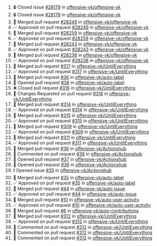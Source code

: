 <!--START_SECTION:activity-->
1. 🔒 Closed issue [#28179](https://github.com/offensive-vk/offensive-vk/issues/28179) in [offensive-vk/offensive-vk](https://github.com/offensive-vk/offensive-vk)
2. 🔒 Closed issue [#28178](https://github.com/offensive-vk/offensive-vk/issues/28178) in [offensive-vk/offensive-vk](https://github.com/offensive-vk/offensive-vk)
3. 🎉  Merged pull request [#28249](https://github.com/offensive-vk/offensive-vk/pull/28249) in [offensive-vk/offensive-vk](https://github.com/offensive-vk/offensive-vk)
4. ✅ Approved on pull request [#28249](https://github.com/offensive-vk/offensive-vk/pull/28249) in [offensive-vk/offensive-vk](https://github.com/offensive-vk/offensive-vk)
5. 🎉  Merged pull request [#28259](https://github.com/offensive-vk/offensive-vk/pull/28259) in [offensive-vk/offensive-vk](https://github.com/offensive-vk/offensive-vk)
6. ✅ Approved on pull request [#28259](https://github.com/offensive-vk/offensive-vk/pull/28259) in [offensive-vk/offensive-vk](https://github.com/offensive-vk/offensive-vk)
7. 🎉  Merged pull request [#28243](https://github.com/offensive-vk/offensive-vk/pull/28243) in [offensive-vk/offensive-vk](https://github.com/offensive-vk/offensive-vk)
8. ✅ Approved on pull request [#28243](https://github.com/offensive-vk/offensive-vk/pull/28243) in [offensive-vk/offensive-vk](https://github.com/offensive-vk/offensive-vk)
9. 🎉  Merged pull request [#28238](https://github.com/offensive-vk/offensive-vk/pull/28238) in [offensive-vk/offensive-vk](https://github.com/offensive-vk/offensive-vk)
10. ✅ Approved on pull request [#28238](https://github.com/offensive-vk/offensive-vk/pull/28238) in [offensive-vk/offensive-vk](https://github.com/offensive-vk/offensive-vk)
11. 🎉  Merged pull request [#317](https://github.com/offensive-vk/UntilEverything/pull/317) in [offensive-vk/UntilEverything](https://github.com/offensive-vk/UntilEverything)
12. ✅ Approved on pull request [#317](https://github.com/offensive-vk/UntilEverything/pull/317) in [offensive-vk/UntilEverything](https://github.com/offensive-vk/UntilEverything)
13. 🎉  Merged pull request [#36](https://github.com/offensive-vk/auto-label/pull/36) in [offensive-vk/auto-label](https://github.com/offensive-vk/auto-label)
14. 💪 Opened pull request [#36](https://github.com/offensive-vk/auto-label/pull/36) in [offensive-vk/auto-label](https://github.com/offensive-vk/auto-label)
15. ❌ Closed pull request [#316](https://github.com/offensive-vk/UntilEverything/pull/316) in [offensive-vk/UntilEverything](https://github.com/offensive-vk/UntilEverything)
16. 🔄 Changes Requested on pull request [#316](https://github.com/offensive-vk/UntilEverything/pull/316) in [offensive-vk/UntilEverything](https://github.com/offensive-vk/UntilEverything)
17. 🎉  Merged pull request [#314](https://github.com/offensive-vk/UntilEverything/pull/314) in [offensive-vk/UntilEverything](https://github.com/offensive-vk/UntilEverything)
18. ✅ Approved on pull request [#314](https://github.com/offensive-vk/UntilEverything/pull/314) in [offensive-vk/UntilEverything](https://github.com/offensive-vk/UntilEverything)
19. 🎉  Merged pull request [#315](https://github.com/offensive-vk/UntilEverything/pull/315) in [offensive-vk/UntilEverything](https://github.com/offensive-vk/UntilEverything)
20. ✅ Approved on pull request [#315](https://github.com/offensive-vk/UntilEverything/pull/315) in [offensive-vk/UntilEverything](https://github.com/offensive-vk/UntilEverything)
21. 🎉  Merged pull request [#309](https://github.com/offensive-vk/UntilEverything/pull/309) in [offensive-vk/UntilEverything](https://github.com/offensive-vk/UntilEverything)
22. ✅ Approved on pull request [#309](https://github.com/offensive-vk/UntilEverything/pull/309) in [offensive-vk/UntilEverything](https://github.com/offensive-vk/UntilEverything)
23. 🎉  Merged pull request [#311](https://github.com/offensive-vk/UntilEverything/pull/311) in [offensive-vk/UntilEverything](https://github.com/offensive-vk/UntilEverything)
24. ✅ Approved on pull request [#311](https://github.com/offensive-vk/UntilEverything/pull/311) in [offensive-vk/UntilEverything](https://github.com/offensive-vk/UntilEverything)
25. 🎉  Merged pull request [#36](https://github.com/offensive-vk/Actionshub/pull/36) in [offensive-vk/Actionshub](https://github.com/offensive-vk/Actionshub)
26. 💬 Commented on pull request [#36](https://github.com/offensive-vk/Actionshub/pull/36) in [offensive-vk/Actionshub](https://github.com/offensive-vk/Actionshub)
27. 💪 Opened pull request [#37](https://github.com/offensive-vk/Actionshub/pull/37) in [offensive-vk/Actionshub](https://github.com/offensive-vk/Actionshub)
28. 💪 Opened pull request [#36](https://github.com/offensive-vk/Actionshub/pull/36) in [offensive-vk/Actionshub](https://github.com/offensive-vk/Actionshub)
29. ❗ Opened issue [#35](https://github.com/offensive-vk/Actionshub/issues/35) in [offensive-vk/Actionshub](https://github.com/offensive-vk/Actionshub)
30. 🎉  Merged pull request [#35](https://github.com/offensive-vk/auto-label/pull/35) in [offensive-vk/auto-label](https://github.com/offensive-vk/auto-label)
31. ✅ Approved on pull request [#35](https://github.com/offensive-vk/auto-label/pull/35) in [offensive-vk/auto-label](https://github.com/offensive-vk/auto-label)
32. 🎉  Merged pull request [#44](https://github.com/offensive-vk/auto-issue/pull/44) in [offensive-vk/auto-issue](https://github.com/offensive-vk/auto-issue)
33. ✅ Approved on pull request [#44](https://github.com/offensive-vk/auto-issue/pull/44) in [offensive-vk/auto-issue](https://github.com/offensive-vk/auto-issue)
34. 🎉  Merged pull request [#10](https://github.com/offensive-vk/auto-user-activity/pull/10) in [offensive-vk/auto-user-activity](https://github.com/offensive-vk/auto-user-activity)
35. ✅ Approved on pull request [#10](https://github.com/offensive-vk/auto-user-activity/pull/10) in [offensive-vk/auto-user-activity](https://github.com/offensive-vk/auto-user-activity)
36. 🎉  Merged pull request [#6](https://github.com/offensive-vk/auto-contributions/pull/6) in [offensive-vk/auto-contributions](https://github.com/offensive-vk/auto-contributions)
37. 🎉  Merged pull request [#312](https://github.com/offensive-vk/UntilEverything/pull/312) in [offensive-vk/UntilEverything](https://github.com/offensive-vk/UntilEverything)
38. ✅ Approved on pull request [#312](https://github.com/offensive-vk/UntilEverything/pull/312) in [offensive-vk/UntilEverything](https://github.com/offensive-vk/UntilEverything)
39. 💬 Commented on pull request [#312](https://github.com/offensive-vk/UntilEverything/pull/312) in [offensive-vk/UntilEverything](https://github.com/offensive-vk/UntilEverything)
40. 💬 Commented on pull request [#312](https://github.com/offensive-vk/UntilEverything/pull/312) in [offensive-vk/UntilEverything](https://github.com/offensive-vk/UntilEverything)
41. 💬 Commented on pull request [#312](https://github.com/offensive-vk/UntilEverything/pull/312) in [offensive-vk/UntilEverything](https://github.com/offensive-vk/UntilEverything)
<!--END_SECTION:activity-->